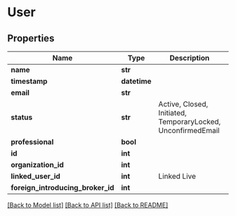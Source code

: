 # User

## Properties
Name | Type | Description | Notes
------------ | ------------- | ------------- | -------------
**name** | **str** |  | 
**timestamp** | **datetime** |  | 
**email** | **str** |  | 
**status** | **str** | Active, Closed, Initiated, TemporaryLocked, UnconfirmedEmail | 
**professional** | **bool** |  | 
**id** | **int** |  | [optional] 
**organization_id** | **int** |  | [optional] 
**linked_user_id** | **int** | Linked Live | [optional] 
**foreign_introducing_broker_id** | **int** |  | [optional] 

[[Back to Model list]](../README.md#documentation-for-models) [[Back to API list]](../README.md#documentation-for-api-endpoints) [[Back to README]](../README.md)


